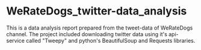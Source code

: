 # WeRateDogs_twitter-data_analysis
This is a data analysis report prepared from the tweet-data of WeRateDogs channel. The project included downloading twitter data using it's api-service called "Tweepy" and python's BeautifulSoup and Requests libraries.
